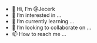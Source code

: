 - 👋 Hi, I’m @Jecerk
- 👀 I’m interested in ...
- 🌱 I’m currently learning ...
- 💞️ I’m looking to collaborate on ...
- 📫 How to reach me ...

<!---
Jecerk/Jecerk is a ✨ special ✨ repository because its `README.md` (this file) appears on your GitHub profile.
You can click the Preview link to take a look at your changes.
--->
